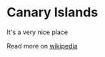 # Canary Islands

It's a very nice place

Read more on [wikipedia](http://en.wikipedia.org/Canary-islands)
